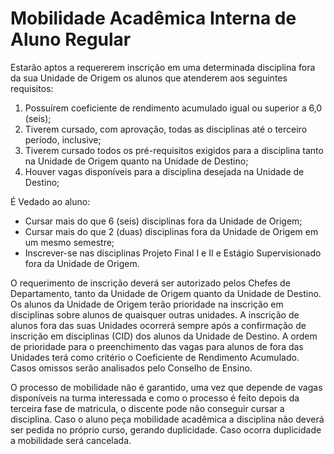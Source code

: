 # Mobilidade Acadêmica Interna de Aluno Regular

Estarão aptos a requererem inscrição em uma determinada disciplina fora da sua Unidade de Origem os alunos que atenderem aos seguintes requisitos:
1. Possuírem coeficiente de rendimento acumulado igual ou superior a 6,0 (seis);
2. Tiverem cursado, com aprovação, todas as disciplinas até o terceiro período, inclusive;
3. Tiverem cursado todos os pré-requisitos exigidos para a disciplina tanto na Unidade de Origem quanto na Unidade de Destino;
4. Houver vagas disponíveis para a disciplina desejada na Unidade de Destino;

É Vedado ao aluno:

- Cursar mais do que 6 (seis) disciplinas fora da Unidade de Origem;
- Cursar mais do que 2 (duas) disciplinas fora da Unidade de Origem em um mesmo semestre;
- Inscrever-se nas disciplinas Projeto Final I e II e Estágio Supervisionado fora da Unidade de Origem.

O requerimento de inscrição deverá ser autorizado pelos Chefes de Departamento, tanto da Unidade de Origem quanto da Unidade de Destino.
Os alunos da Unidade de Origem terão prioridade na inscrição em disciplinas sobre alunos de quaisquer outras unidades.
A inscrição de alunos fora das suas Unidades ocorrerá sempre após a confirmação de inscrição em disciplinas (CID) dos alunos da Unidade de Destino.
A ordem de prioridade para o preenchimento das vagas para alunos de fora das Unidades terá como critério o Coeficiente de Rendimento Acumulado.
Casos omissos serão analisados pelo Conselho de Ensino.

O processo de mobilidade não é garantido, uma vez que depende de vagas disponíveis na turma interessada e como o processo é feito depois da terceira fase de matricula, o discente pode não conseguir cursar a disciplina.
Caso o aluno peça mobilidade acadêmica a disciplina não deverá ser pedida no próprio curso, gerando duplicidade. Caso ocorra duplicidade a mobilidade será cancelada. 
